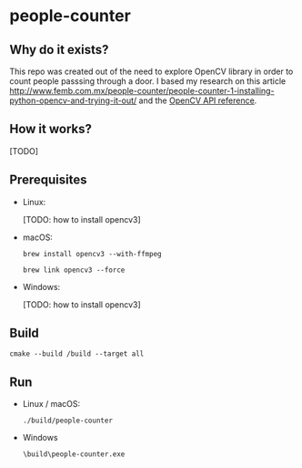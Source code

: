 # people-counter



## Why do it exists?

This repo was created out of the need to explore OpenCV library in order to count people passsing through a door. I based my research on this article http://www.femb.com.mx/people-counter/people-counter-1-installing-python-opencv-and-trying-it-out/ and the [OpenCV API reference](http://docs.opencv.org/3.0-beta/modules/refman.html).

## How it works?

[TODO]

## Prerequisites

* Linux:

    [TODO: how to install opencv3]

* macOS:

    `brew install opencv3 --with-ffmpeg`

    `brew link opencv3 --force`

* Windows:

    [TODO: how to install opencv3]
    
## Build

`cmake --build /build --target all`

## Run

* Linux / macOS:

    `./build/people-counter`

* Windows

    `\build\people-counter.exe`